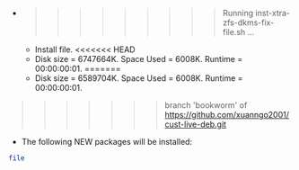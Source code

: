 * >>>>>>>>> Running inst-xtra-zfs-dkms-fix-file.sh ...
  * Install file.
<<<<<<< HEAD
  * Disk size = 6747664K. Space Used = 6008K. Runtime = 00:00:00:01.
=======
  * Disk size = 6589704K. Space Used = 6008K. Runtime = 00:00:00:01.
>>>>>>> branch 'bookworm' of https://github.com/xuanngo2001/cust-live-deb.git
  * The following NEW packages will be installed:
  ```bash
file
  ```
